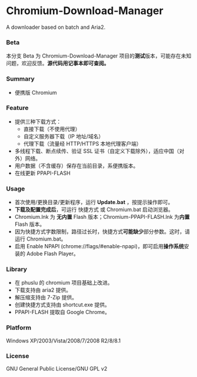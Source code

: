 ﻿Chromium-Download-Manager
=====
A downloader based on batch and Aria2.

### Beta
本分支 Beta 为 Chromium-Download-Manager 项目的**测试**版本，可能存在未知问题，欢迎反馈。**源代码用记事本即可查阅。**

### Summary
* 便携版 Chromium

### Feature
* 提供三种下载方式：
    * 直接下载（不使用代理）
    * 自定义服务器下载（IP 地址/域名）
    * 代理下载（流量经 HTTP/HTTPS 本地代理客户端）
* 多线程下载、断点续传、验证 SSL 证书（自定义下载除外），适应中国（对外）网络。
* 用户数据（不含缓存）保存在当前目录，系便携版本。
* 在线更新 PPAPI-FLASH

### Usage
* 首次使用/更换目录/更新程序，运行 **Update.bat** ，按提示操作即可。
* **下载及配置完成后**，可运行 快捷方式 或 Chromium.bat 启动浏览器。
* Chromium.lnk 为 **无内置** Flash 版本；Chromium-PPAPI-FLASH.lnk 为**内置** Flash 版本。
* 因为快捷方式字数限制，路径过长时，快捷方式**可能缺少**部分参数。这时，请运行 Chromium.bat。
* 启用 Enable NPAPI (chrome://flags/#enable-npapi)，即可启用**操作系统**安装的 Adobe Flash Player。

### Library
* 在 phuslu 的 chromium 项目基础上改进。
* 下载支持由 aria2 提供。
* 解压缩支持由 7-Zip 提供。
* 创建快捷方式支持由 shortcut.exe 提供。
* PPAPI-FLASH 提取自 Google Chrome。

### Platform
Windows XP/2003/Vista/2008/7/2008 R2/8/8.1

### License
GNU General Public License/GNU GPL v2